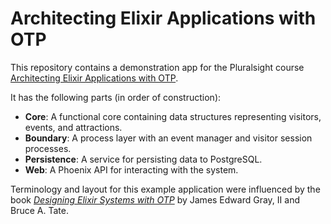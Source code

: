 # Architecting Elixir Applications with OTP

This repository contains a demonstration app for the Pluralsight course [Architecting Elixir Applications with OTP](https://www.pluralsight.com/courses/elixir-architecting-applications-otp).

It has the following parts (in order of construction):

* **Core**: A functional core containing data structures representing visitors, events, and attractions.
* **Boundary**: A process layer with an event manager and visitor session processes.
* **Persistence**: A service for persisting data to PostgreSQL.
* **Web**: A Phoenix API for interacting with the system.

Terminology and layout for this example application were influenced by the book
[_Designing Elixir Systems with OTP_](https://pragprog.com/titles/jgotp/designing-elixir-systems-with-otp/)
by James Edward Gray, II and Bruce A. Tate.

